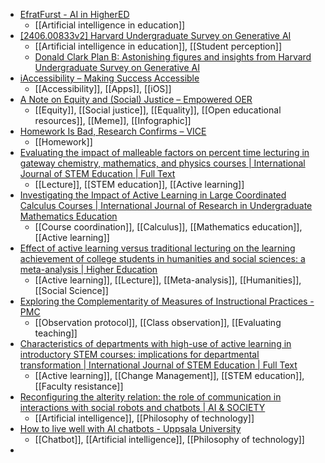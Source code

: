 - [EfratFurst - AI in HigherED](https://sites.google.com/view/efratfurst/ai-in-highered)
	- [[Artificial intelligence in education]]
- [[2406.00833v2] Harvard Undergraduate Survey on Generative AI](https://arxiv.org/abs/2406.00833v2)
	- [[Artificial intelligence in education]], [[Student perception]]
	- [Donald Clark Plan B: Astonishing figures and insights from Harvard Undergraduate Survey on Generative AI](https://donaldclarkplanb.blogspot.com/2024/08/astonishing-figures-and-insights-from.html?m=1)
- [iAccessibility – Making Success Accessible](https://iaccessibility.net/)
	- [[Accessibility]], [[Apps]], [[iOS]]
- [A Note on Equity and (Social) Justice – Empowered OER](https://empoweredoer.com/2024/08/06/a-note-on-equity-and-social-justice/)
	- [[Equity]], [[Social justice]], [[Equality]], [[Open educational resources]], [[Meme]], [[Infographic]]
- [Homework Is Bad, Research Confirms – VICE](https://www.vice.com/en/article/88aq9a/homework-is-bad-research-confirms/)
	- [[Homework]]
- [Evaluating the impact of malleable factors on percent time lecturing in gateway chemistry, mathematics, and physics courses | International Journal of STEM Education | Full Text](https://stemeducationjournal.springeropen.com/articles/10.1186/s40594-022-00333-3)
	- [[Lecture]], [[STEM education]], [[Active learning]]
- [Investigating the Impact of Active Learning in Large Coordinated Calculus Courses | International Journal of Research in Undergraduate Mathematics Education](https://link.springer.com/article/10.1007/s40753-024-00234-6)
	- [[Course coordination]], [[Calculus]], [[Mathematics education]], [[Active learning]]
- [Effect of active learning versus traditional lecturing on the learning achievement of college students in humanities and social sciences: a meta-analysis | Higher Education](https://link.springer.com/article/10.1007/s10734-022-00977-8?fromPaywallRec=true)
	- [[Active learning]], [[Lecture]], [[Meta-analysis]], [[Humanities]], [[Social Science]]
- [Exploring the Complementarity of Measures of Instructional Practices - PMC](https://ncbi.nlm.nih.gov/pmc/articles/PMC10074280/)
	- [[Observation protocol]], [[Class observation]], [[Evaluating teaching]]
- [Characteristics of departments with high-use of active learning in introductory STEM courses: implications for departmental transformation | International Journal of STEM Education | Full Text](https://stemeducationjournal.springeropen.com/articles/10.1186/s40594-024-00470-x)
	- [[Active learning]], [[Change Management]], [[STEM education]], [[Faculty resistance]]
- [Reconfiguring the alterity relation: the role of communication in interactions with social robots and chatbots | AI & SOCIETY](https://link.springer.com/article/10.1007/s00146-024-01953-9)
	- [[Artificial intelligence]], [[Philosophy of technology]]
- [How to live well with AI chatbots - Uppsala University](https://www.uu.se/en/news/2023/2023-08-10-how-to-live-well-with-ai-chatbots)
	- [[Chatbot]], [[Artificial intelligence]], [[Philosophy of technology]]
-